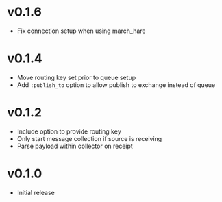 # v0.1.6
* Fix connection setup when using march_hare

# v0.1.4
* Move routing key set prior to queue setup
* Add `:publish_to` option to allow publish to exchange instead of queue

# v0.1.2
* Include option to provide routing key
* Only start message collection if source is receiving
* Parse payload within collector on receipt

# v0.1.0
* Initial release
